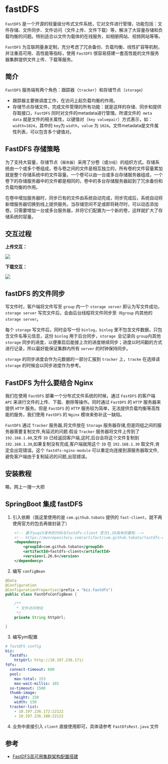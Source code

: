 # fastDFS

`FastDFS` 是一个开源的轻量级分布式文件系统，它对文件进行管理，功能包括：文件存储、文件同步、文件访问（文件上传、文件下载）等，解决了大容量存储和负载均衡的问题。特别适合以文件为载体的在线服务，如相册网站、视频网站等等。

`FastDFS` 为互联网量身定制，充分考虑了冗余备份、负载均衡、线性扩容等机制，并注重高可用、高性能等指标，使用 `FastDFS` 很容易搭建一套高性能的文件服务器集群提供文件上传、下载等服务。

## 简介

`FastDFS` 服务端有两个角色：跟踪器（`tracker`）和存储节点（`storage`）

* 跟踪器主要做调度工作，在访问上起负载均衡的作用。
* 存储节点存储文件，完成文件管理的所有功能：就是这样的存储、同步和提供存取接口，`FastDFS` 同时对文件的metadata进行管理。所谓文件的` meta data` 就是文件的相关属性，以键值对（`key valuepair`）方式表示，如：`width=1024`，其中的 `key`为 `width`，`value` 为 `1024`。文件metadata是文件属性列表，可以包含多个键值对。

## FastDFS 存储策略

为了支持大容量，存储节点（`服务器`）采用了分卷（或`分组`）的组织方式。存储系统由一个或多个卷组成，卷与卷之间的文件是相互独立的，所有卷的文件容量累加就是整个存储系统中的文件容量。一个卷可以由一台或多台存储服务器组成，一个卷下的存储服务器中的文件都是相同的，卷中的多台存储服务器起到了冗余备份和负载均衡的作用。

在卷中增加服务器时，同步已有的文件由系统自动完成，同步完成后，系统自动将新增服务器切换到线上提供服务。当存储空间不足或即将耗尽时，可以动态添加卷。只需要增加一台或多台服务器，并将它们配置为一个新的卷，这样就扩大了存储系统的容量。

## 交互过程

**上传交互：**

![](https://rexlin600-blog.oss-cn-chengdu.aliyuncs.com/fastdfs-upload.jpg)

**下载交互：**

![](https://rexlin600-blog.oss-cn-chengdu.aliyuncs.com/fastdfs-dowload.jpg)

## fastDFS 的文件同步

写文件时，客户端将文件写至 `group` 内一个 `storage server` 即认为写文件成功，`storage server` 写完文件后，会由后台线程将文件同步至` 同group` 内其他的 `storage server`。

每个 `storage` 写文件后，同时会写一份 `binlog`，`binlog` 里不包含文件数据，只包含文件名等元信息，这份 `binlog` 用于后台同步，`storage `会记录向 `group`内其他 `storage` 同步的进度，以便重启后能接上次的进度继续同步；进度以时间戳的方式进行记录，所以最好能保证集群内所有 `server` 的时钟保持同步。

`storage` 的同步进度会作为元数据的一部分汇报到 `tracker` 上，`tracke` 在选择读 `storage` 的时候会以同步进度作为参考。

## FastDFS 为什么要结合 Nginx

我们在使用 `FastDFS` 部署一个分布式文件系统的时候，通过 `FastDFS` 的客户端 `API` 来进行文件的上传、下载、删除等操作。同时通过 `FastDFS` 的 `HTTP` 服务器来提供 `HTTP` 服务。但是 `FastDFS` 的 `HTTP` 服务较为简单，无法提供负载均衡等高性能的服务，我们使用 `FastDFS` 的 `Nginx` 模块来弥补这一缺陷。

`FastDFS` 通过 `Tracker` 服务器,将文件放在 `Storage` 服务器存储,但是同组之间的服务器需要复制文件,有延迟的问题.假设 `Tracker` 服务器将文件上传到了 `192.168.1.80`,文件 `ID` 已经返回客户端,这时,后台会将这个文件复制到 `192.168.1.30`,如果复制没有完成,客户端就用这个 `ID` 在 `192.168.1.30` 取文件,肯定会出现错误。这个 `fastdfs-nginx-module` 可以重定向连接到源服务器取文件,避免客户端由于复制延迟的问题,出现错误。

## 安装教程

略，网上一搜一大把

## SpringBoot 集成 fastDFS

1. 引入依赖（我这里使用的是 `com.github.tobato` 提供的 `fast-client`，就不再使用官方的包去再做封装了）

```xml
    <!-- 基于yuqih发布的代码与fastdfs-client 官方1.26版本的重构 -->
    <!-- https://mvnrepository.com/artifact/com.github.tobato/fastdfs-client -->
    <dependency>
        <groupId>com.github.tobato</groupId>
        <artifactId>fastdfs-client</artifactId>
        <version>1.26.6</version>
    </dependency>
```

2. 编写 `configBean`

```java
@Data
@Configuration
@ConfigurationProperties(prefix = "biz.fastdfs")
public class FastDfsConfigBean {

    /**
     * 文件访问地址
     */
    private String httpUrl;

}
```

3. 编写yml配置

```yaml
# fastDFS config
biz:
  fastdfs:
    httpUrl: http://10.197.236.171/
fdfs:
  connect-timeout: 600
  pool:
    max-total: 153
    max-wait-millis: 102
  so-timeout: 1500
  thumb-image:
    height: 150
    width: 150
  tracker-list:
    - 10.197.236.172:22122
    - 10.197.236.188:22122
```

4. 业务中直接引入 `client` 直接使用即可，具体请参考 `FastDfsRest.java` 文件

## 参考

- [FastDFS高可用集群架构配置搭建](https://www.cnblogs.com/sunnydou/p/49b92d511047f4f9da6cd727cfd415d5.html)